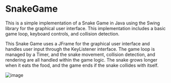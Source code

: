 # SnakeGame

This is a simple implementation of a Snake Game in Java using the Swing library for the graphical user interface. This implementation includes a basic game loop, keyboard controls, and collision detection.

This Snake Game uses a JFrame for the graphical user interface and handles user input through the KeyListener interface. The game loop is managed by a Timer, and the snake movement, collision detection, and rendering are all handled within the game logic. The snake grows longer when it eats the food, and the game ends if the snake collides with itself.

![image](https://github.com/abhinavparvatham/SnakeGame/assets/92590949/6f18b813-1eed-44e3-a53b-fc48262c2036)
